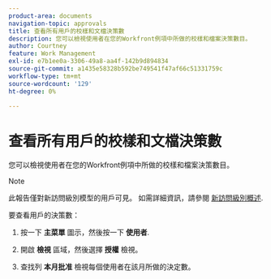 ```yaml
---
product-area: documents
navigation-topic: approvals
title: 查看所有用戶的校樣和文檔決策數
description: 您可以檢視使用者在您的Workfront例項中所做的校樣和檔案決策數目。
author: Courtney
feature: Work Management
exl-id: e7b1ee0a-3306-49a8-aa4f-142b9d894834
source-git-commit: a1435e58328b592be749541f47af66c51331759c
workflow-type: tm+mt
source-wordcount: '129'
ht-degree: 0%

---
```


# 查看所有用戶的校樣和文檔決策數

您可以檢視使用者在您的Workfront例項中所做的校樣和檔案決策數目。

>[!NOTE]
>
>此報告僅對新訪問級別模型的用戶可見。 如需詳細資訊，請參閱 [新訪問級別概述](/help/quicksilver/administration-and-setup/add-users/how-access-levels-work/access-level-overview.md).

要查看用戶的決策數：

1. 按一下 **主菜單** 圖示，然後按一下 **使用者**.

1. 開啟 **檢視** 區域，然後選擇 **授權** 檢視。

1. 查找列 **本月批准** 檢視每個使用者在該月所做的決定數。
